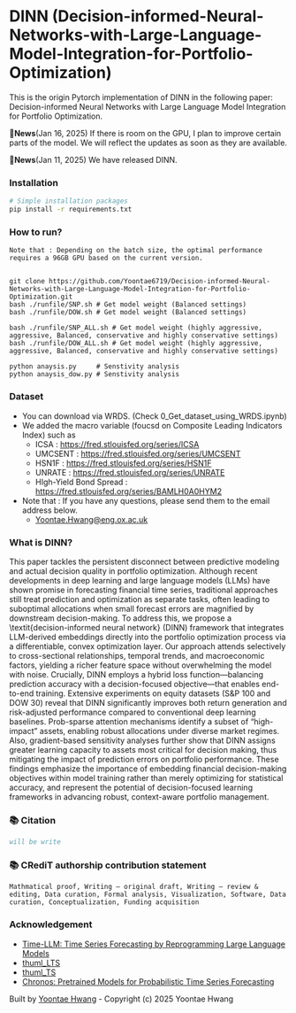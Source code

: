# DINN (Decision-informed-Neural-Networks-with-Large-Language-Model-Integration-for-Portfolio-Optimization)

This is the origin Pytorch implementation of DINN in the following paper: Decision-informed Neural Networks with Large Language Model Integration for Portfolio Optimization.
 
🚩**News**(Jan 16, 2025)  If there is room on the GPU, I plan to improve certain parts of the model. We will reflect the updates as soon as they are available.

🚩**News**(Jan 11, 2025)  We have released DINN.

### Installation

```bash
# Simple installation packages
pip install -r requirements.txt
```

### How to run?
```
Note that : Depending on the batch size, the optimal performance requires a 96GB GPU based on the current version. 


git clone https://github.com/Yoontae6719/Decision-informed-Neural-Networks-with-Large-Language-Model-Integration-for-Portfolio-Optimization.git
bash ./runfile/SNP.sh # Get model weight (Balanced settings)
bash ./runfile/DOW.sh # Get model weight (Balanced settings)

bash ./runfile/SNP_ALL.sh # Get model weight (highly aggressive, aggressive, Balanced, conservative and highly conservative settings)
bash ./runfile/DOW_ALL.sh # Get model weight (highly aggressive, aggressive, Balanced, conservative and highly conservative settings)

python anaysis.py     # Senstivity analysis 
python anaysis_dow.py # Senstivity analysis
```

### Dataset
- You can download via WRDS. (Check 0_Get_dataset_using_WRDS.ipynb)
- We added the macro variable (foucsd on Composite Leading Indicators Index) such as 
    - ICSA : https://fred.stlouisfed.org/series/ICSA
    - UMCSENT : https://fred.stlouisfed.org/series/UMCSENT
    - HSN1F : https://fred.stlouisfed.org/series/HSN1F
    - UNRATE : https://fred.stlouisfed.org/series/UNRATE
    - HIgh-Yield Bond Spread : https://fred.stlouisfed.org/series/BAMLH0A0HYM2
 - Note that : If you have any questions, please send them to the email address below.
    - Yoontae.Hwang@eng.ox.ac.uk
   
### What is DINN?
This paper tackles the persistent disconnect between predictive modeling and actual decision quality in portfolio optimization. Although recent developments in deep learning and large language models (LLMs) have shown promise in forecasting financial time series, traditional approaches still treat prediction and optimization as separate tasks, often leading to suboptimal allocations when small forecast errors are magnified by downstream decision-making. To address this, we propose a \textit{decision-informed neural network} (DINN) framework that integrates LLM-derived embeddings directly into the portfolio optimization process via a differentiable, convex optimization layer. Our approach attends selectively to cross-sectional relationships, temporal trends, and macroeconomic factors, yielding a richer feature space without overwhelming the model with noise. Crucially, DINN employs a hybrid loss function—balancing prediction accuracy with a decision-focused objective—that enables end-to-end training. Extensive experiments on equity datasets (S\&P 100 and DOW 30) reveal that DINN significantly improves both return generation and risk-adjusted performance compared to conventional deep learning baselines. Prob-sparse attention mechanisms identify a subset of “high-impact” assets, enabling robust allocations under diverse market regimes. Also, gradient-based sensitivity analyses further show that DINN assigns greater learning capacity to assets most critical for decision making, thus mitigating the impact of prediction errors on portfolio performance. These findings emphasize the importance of embedding financial decision-making objectives within model training rather than merely optimizing for statistical accuracy, and represent the potential of decision-focused learning frameworks in advancing robust, context-aware portfolio management.


### 📚 Citation

```bibtex
will be write
```

### 📚 CRediT authorship contribution statement

```
Mathmatical proof, Writing – original draft, Writing – review & editing, Data curation, Formal analysis, Visualization, Software, Data curation, Conceptualization, Funding acquisition
```


### Acknowledgement
- [Time-LLM: Time Series Forecasting by Reprogramming Large Language Models](https://github.com/KimMeen/Time-LLM/tree/main)
- [thuml_LTS](https://github.com/thuml/Large-Time-Series-Model)
- [thuml_TS](https://github.com/thuml/Time-Series-Library)
- [Chronos: Pretrained Models for Probabilistic Time Series Forecasting](https://github.com/amazon-science/chronos-forecasting)

Built by [Yoontae Hwang](https://yoontae6719.github.io/) - Copyright (c) 2025 Yoontae Hwang
